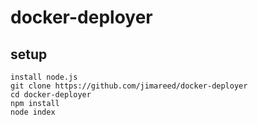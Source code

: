 # docker-deployer

## setup

```
install node.js
git clone https://github.com/jimareed/docker-deployer
cd docker-deployer
npm install
node index
```
